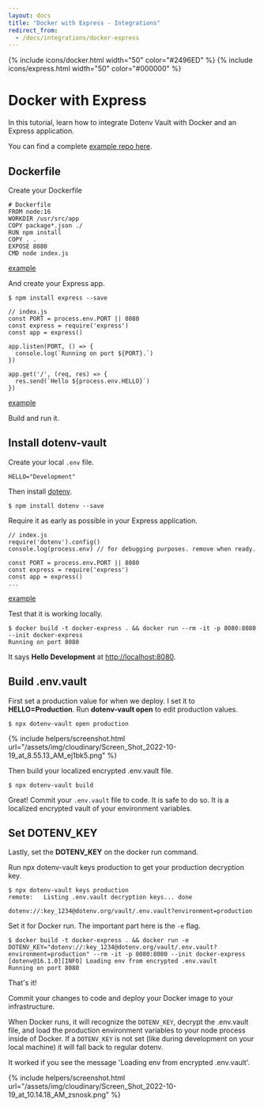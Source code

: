 ```yaml
---
layout: docs
title: "Docker with Express - Integrations"
redirect_from:
  - /docs/integrations/docker-express
---
```


{% include icons/docker.html width="50" color="#2496ED" %}
{% include icons/express.html width="50" color="#000000" %}

# Docker with Express

In this tutorial, learn how to integrate Dotenv Vault with Docker and an Express application.

You can find a complete [example repo here](https://github.com/dotenv-org/integration-example-docker-express).

## Dockerfile

Create your Dockerfile

```
# Dockerfile
FROM node:16
WORKDIR /usr/src/app
COPY package*.json ./
RUN npm install
COPY . .
EXPOSE 8080
CMD node index.js
```
[example](https://github.com/dotenv-org/integration-example-docker-express/blob/master/Dockerfile)

And create your Express app.

```
$ npm install express --save
```

```
// index.js
const PORT = process.env.PORT || 8080
const express = require('express')
const app = express()

app.listen(PORT, () => {
  console.log(`Running on port ${PORT}.`)
})

app.get('/', (req, res) => {
  res.send(`Hello ${process.env.HELLO}`)
})
```
[example](https://github.com/dotenv-org/integration-example-docker-express/blob/master/index.js)

Build and run it.

## Install dotenv-vault

Create your local `.env` file.

```
HELLO="Development"
```

Then install [dotenv](https://github.com/motdotla/dotenv).

```
$ npm install dotenv --save
```

Require it as early as possible in your Express application.

```
// index.js
require('dotenv').config()
console.log(process.env) // for debugging purposes. remove when ready.

const PORT = process.env.PORT || 8080
const express = require('express')
const app = express()
...
```

[example](https://github.com/dotenv-org/integration-example-docker-express/blob/master/index.js)

Test that it is working locally.

```
$ docker build -t docker-express . && docker run --rm -it -p 8080:8080 --init docker-express
Running on port 8080
```

It says **Hello Development** at [http://localhost:8080](http://localhost:8080).

## Build .env.vault

First set a production value for when we deploy. I set it to **HELLO=Production**. Run **dotenv-vault open** to edit production values.

```
$ npx dotenv-vault open production
```

{% include helpers/screenshot.html url="/assets/img/cloudinary/Screen_Shot_2022-10-19_at_8.55.13_AM_ej1bk5.png" %}

Then build your localized encrypted .env.vault file.

```
$ npx dotenv-vault build
```

Great! Commit your `.env.vault` file to code. It is safe to do so. It is a localized encrypted vault of your environment variables.

## Set DOTENV_KEY

Lastly, set the **DOTENV_KEY** on the docker run command.

Run npx dotenv-vault keys production to get your production decryption key.

```
$ npx dotenv-vault keys production
remote:   Listing .env.vault decryption keys... done

dotenv://:key_1234@dotenv.org/vault/.env.vault?environment=production
```

Set it for Docker run. The important part here is the `-e` flag.

```
$ docker build -t docker-express . && docker run -e DOTENV_KEY="dotenv://:key_1234@dotenv.org/vault/.env.vault?environment=production" --rm -it -p 8080:8080 --init docker-express
[dotenv@16.1.0][INFO] Loading env from encrypted .env.vault
Running on port 8080
```

That's it!

Commit your changes to code and deploy your Docker image to your infrastructure.

When Docker runs, it will recognize the `DOTENV_KEY`, decrypt the .env.vault file, and load the production environment variables to your node process inside of Docker. If a `DOTENV_KEY` is not set (like during development on your local machine) it will fall back to regular dotenv.

It worked if you see the message 'Loading env from encrypted .env.vault'.

{% include helpers/screenshot.html url="/assets/img/cloudinary/Screen_Shot_2022-10-19_at_10.14.18_AM_zsnosk.png" %}
